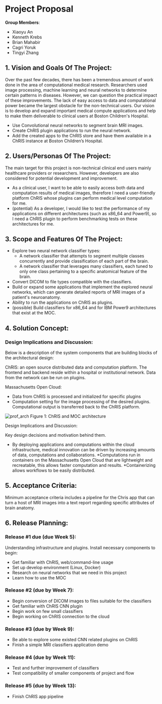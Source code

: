 # Project Proposal
**Group Members**:
- Xiaoyu An
- Kenneth Krebs
- Brian Mahabir
- Cagri Yoruk
- Tingyi Zhang

## 1. Vision and Goals Of The Project: 

Over the past few decades, there has been a tremendous amount of work done in the area of computational medical research. Researchers used image processing, machine learning and neural networks to determine certain patterns in diseases. However, we can question the practical impact of these improvements. The lack of easy access to data and computational power became the largest obstacle for the non-technical users. Our vision is to develop and expand important medical compute applications and help to make them deliverable to clinical users at Boston Children's Hospital.

* Use Convolutional neural networks to segment brain MRI images.
* Create ChRIS plugin applications to run the neural network.
* Add the created apps to the ChRIS store and have them available in a ChRIS instance at Boston Children’s Hospital.


## 2. Users/Personas Of The Project:

The main target for this project is non-technical clinical end users mainly healthcare providers or researchers. However, developers are also considered for potential development and improvement.

* As a clinical user, I want to be able to easily access both data and computation results of medical images, therefore I need a user-friendly platform ChRIS whose plugins can perform medical level computation for me.
* (potential) As a developer, I would like to test the performance of my applications on different architectures (such as x86_64 and Power9), so I need a ChRIS plugin to perform benchmarking tests on these architectures for me. 


## 3.   Scope and Features Of The Project:

* Explore two neural network classifier types:
	* A network classifier that attempts to segment multiple classes concurrently and provide classification of each part of the brain. 
	* A network classifier that leverages many classifiers, each tuned to only one class pertaining to a specific anatomical feature of the brain. 
* Convert DICOM to file types compatible with the classifiers.
* Build or expand some applications that implement the explored neural networks, which can generate detailed reports of MRI images of a patient's neuroanatomy.
* Ability to run the applications on ChRIS as plugins. 
* (possible) Build classifiers for x86_64 and for IBM Power9 architectures that exist at the MOC.

## 4. Solution Concept:

### Design Implications and Discussion:

Below is a description of the system components that are building blocks of the architectural design:

ChRIS: an open source distributed data and computation platform. The frontend and backend reside within a hospital or institutional network. Data from the network can be run on plugins. 

Massachusetts Open Cloud:

* Data from ChRIS is processed and initialized for specific plugins
* Computation setting for the image processing of the desired plugins. Computational output is transferred back to the ChRIS platform.


![prof_arch](https://user-images.githubusercontent.com/56164075/93657186-4ef65f80-f9fe-11ea-9b39-163bd5c550ef.png)
Figure 1: ChRIS and MOC architecture


Design Implications and Discussion:

Key design decisions and motivation behind them.
* By deploying applications and computations within the cloud infrastructure, medical innovation can be driven by increasing amounts of data, computations and collaborations. 
*Computations run in containers on the Massachusetts Open Cloud that are lightweight and recreatable, this allows faster computation and results. 
*Containerizing allows workflows to be easily distributed.

## 5. Acceptance Criteria:

Minimum acceptance criteria includes a pipeline for the Chris app that can turn a host of MRI images into a text report regarding specific attributes of brain anatomy.

## 6.  Release Planning:
### Release #1 due (due Week 5):
Understanding infrastructure and plugins. Install necessary components to begin:
* Get familiar with ChRIS, web/command-line usage
* Set up develop environment (Linux, Docker)
* Research on neural networks that we need in this project
* Learn how to use the MOC

### Release #2 (due by Week 7):
* Begin conversion of DICOM images to files suitable for the classifiers
* Get familiar with ChRIS CNN plugin
* Begin work on few small classifiers
* Begin working on ChRIS connection to the cloud

### Release #3 (due by Week 9): 
* Be able to explore some existed CNN related plugins on ChRIS
* Finish a simple MRI classifiers application demo

### Release #4 (due by Week 11):
* Test and further improvement of classifiers
* Test compatibility of smaller components of project and flow

### Release #5 (due by Week 13):
* Finish ChRIS app pipeline 


